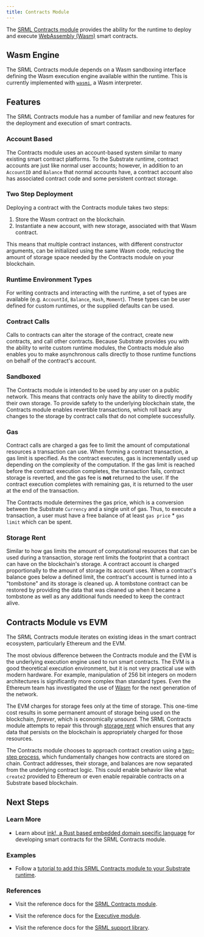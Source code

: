 ```yaml
---
title: Contracts Module
---
```


The [SRML Contracts module](https://substrate.dev/rustdocs/master/srml_contracts/index.html)
provides the ability for the runtime to deploy and execute [WebAssembly
(Wasm)](https://webassembly.org/) smart contracts.

## Wasm Engine

The SRML Contracts module depends on a Wasm sandboxing interface defining the Wasm execution engine
available within the runtime. This is currently implemented with
[`wasmi`](https://github.com/paritytech/wasmi), a Wasm interpreter.

## Features

The SRML Contracts module has a number of familiar and new features for the deployment and execution
of smart contracts.

### Account Based

The Contracts module uses an account-based system similar to many existing smart contract platforms.
To the Substrate runtime, contract accounts are just like normal user accounts; however, in addition
to an `AccountID` and `Balance` that normal accounts have, a contract account also has associated
contract code and some persistent contract storage.

### Two Step Deployment

Deploying a contract with the Contracts module takes two steps:

1. Store the Wasm contract on the blockchain.
2. Instantiate a new account, with new storage, associated with that Wasm contract.

This means that multiple contract instances, with different constructor arguments, can be
initialized using the same Wasm code, reducing the amount of storage space needed by the Contracts
module on your blockchain.

### Runtime Environment Types

For writing contracts and interacting with the runtime, a set of types are available (e.g.
`AccountId`, `Balance`, `Hash`, `Moment`). These types can be user defined for custom runtimes, or
the supplied defaults can be used.

### Contract Calls

Calls to contracts can alter the storage of the contract, create new contracts, and call other
contracts. Because Substrate provides you with the ability to write custom runtime modules, the
Contracts module also enables you to make asynchronous calls directly to those runtime functions on
behalf of the contract's account.

### Sandboxed

The Contracts module is intended to be used by any user on a public network. This means that
contracts only have the ability to directly modify their own storage. To provide safety to the
underlying blockchain state, the Contracts module enables revertible transactions, which roll back
any changes to the storage by contract calls that do not complete successfully.

### Gas

Contract calls are charged a gas fee to limit the amount of computational resources a transaction
can use. When forming a contract transaction, a gas limit is specified. As the contract executes,
gas is incrementally used up depending on the complexity of the computation. If the gas limit is
reached before the contract execution completes, the transaction fails, contract storage is
reverted, and the gas fee is **not** returned to the user. If the contract execution completes with
remaining gas, it is returned to the user at the end of the transaction.

The Contracts module determines the gas price, which is a conversion between the Substrate
`Currency` and a single unit of gas. Thus, to execute a transaction, a user must have a free balance
of at least `gas price` * `gas limit` which can be spent.

### Storage Rent

Similar to how gas limits the amount of computational resources that can be used during a
transaction, storage rent limits the footprint that a contract can have on the blockchain's storage.
A contract account is charged proportionally to the amount of storage its account uses. When a
contract's balance goes below a defined limit, the contract's account is turned into a "tombstone"
and its storage is cleaned up. A tombstone contract can be restored by providing the data that was
cleaned up when it became a tombstone as well as any additional funds needed to keep the contract
alive.

## Contracts Module vs EVM

The SRML Contracts module iterates on existing ideas in the smart contract ecosystem, particularly
Ethereum and the EVM.

The most obvious difference between the Contracts module and the EVM is the underlying execution
engine used to run smart contracts. The EVM is a good theoretical execution environment, but it is
not very practical use with modern hardware. For example, manipulation of 256 bit integers on modern
architectures is significantly more complex than standard types. Even the Ethereum team has
investigated the use of [Wasm](https://github.com/ewasm/design) for the next generation of the
network.

The EVM charges for storage fees only at the time of storage. This one-time cost results in some
permanent amount of storage being used on the blockchain, _forever_, which is economically unsound.
The SRML Contracts module attempts to repair this through [storage rent](#storage-rent) which
ensures that any data that persists on the blockchain is appropriately charged for those resources.

The Contracts module chooses to approach contract creation using a [two-step
process](#two-step-deployment), which fundamentally changes how contracts are stored on chain.
Contract addresses, their storage, and balances are now separated from the underlying contract
logic. This could enable behavior like what `create2` provided to Ethereum or even enable repairable
contracts on a Substrate based blockchain.

## Next Steps

### Learn More

- Learn about [ink!, a Rust based embedded domain specific
  language](conceptual/runtime/contracts/ink.md) for developing smart contracts for the SRML
  Contracts module.

### Examples

- Follow a [tutorial to add this SRML Contracts module to your Substrate
  runtime](tutorials/adding-a-module-to-your-runtime.md).

### References

- Visit the reference docs for the [SRML Contracts
  module](/rustdocs/master/srml_contracts/index.html).

- Visit the reference docs for the [Executive module](/rustdocs/master/srml_executive/index.html).

- Visit the reference docs for the [SRML support
  library](https://substrate.dev/rustdocs/master/srml_support/index.html).
